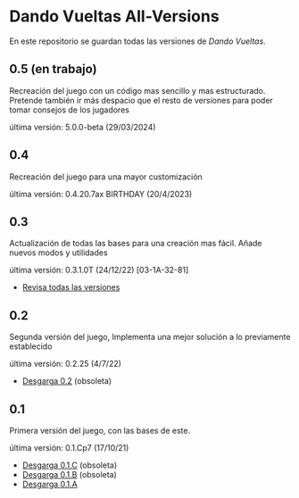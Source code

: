 
# Dando Vueltas All-Versions

En este repositorio se guardan todas las versiones de *Dando Vueltas*.
## 0.5 (en trabajo)
Recreación del juego con un código mas sencillo y mas estructurado.
Pretende también ir más despacio que el resto de versiones para poder tomar consejos de los jugadores

última versión: 5.0.0-beta (29/03/2024)


## 0.4
Recreación del juego para una mayor customización

última versión: 0.4.20.7ax BIRTHDAY (20/4/2023)

## 0.3 
Actualización de todas las bases para una creación mas fácil. Añade nuevos modos y utilidades

última versión: 0.3.1.0T (24/12/22) [03-1A-32-81]

* [Revisa todas las versiones](https://github.com/MagincianCompany/DVVersions/blob/main/03.md)

## 0.2
Segunda versión del juego, Implementa una mejor solución a lo previamente establecido

última versión: 0.2.25 (4/7/22)

* [Desgarga 0.2](https://github.com/MagincianCompany/DVVersions/raw/main/All%20Versions/DandoVueltas0.2.25.zip) (obsoleta)

## 0.1 
Primera versión del juego, con las bases de este.

última versión: 0.1.Cp7 (17/10/21)
* [Desgarga 0.1.C](https://github.com/MagincianCompany/DVVersions/raw/main/All%20Versions/DV_0.1.C.zip) (obsoleta)
* [Desgarga 0.1.B](https://github.com/MagincianCompany/DVVersions/raw/main/All%20Versions/DV_0.1.B.zip) (obsoleta)
* [Desgarga 0.1.A](https://github.com/MagincianCompany/DVVersions/raw/main/All%20Versions/DV_0.1.A.zip)



